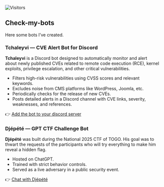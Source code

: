 ![Visitors](https://visitor-badge.laobi.icu/badge?page_id=cyberpoul.Check-my-bots)
## Check-my-bots
Here some bots I’ve created.

### Tchaleyvi — CVE Alert Bot for Discord

**Tchaleyvi** is a Discord bot designed to automatically monitor and alert about newly published CVEs related to remote code execution (RCE), kernel exploits, privilege escalation, and other critical vulnerabilities.

- Filters high-risk vulnerabilities using CVSS scores and relevant keywords.
- Excludes noise from CMS platforms like WordPress, Joomla, etc.
- Periodically checks for the release of new CVEs.
- Posts detailed alerts in a Discord channel with CVE links, severity, weaknesses, and references.

👉 [Add the bot to your discord server](https://discord.com/oauth2/authorize?client_id=1397734402599026778)

### Djépété — GPT CTF Challenge Bot

**Djépété** was built during the National 2025 CTF of TOGO. His goal was to thwart the requests of the participants who will try everything to make him reveal a hidden flag.

- Hosted on ChatGPT.
- Trained with strict behavior controls.
- Served as a live adversary in a public security event.

👉 [Chat with Djépété](https://chatgpt.com/g/g-6730ce6c072481908b7a45d37f296c50-djepete)
